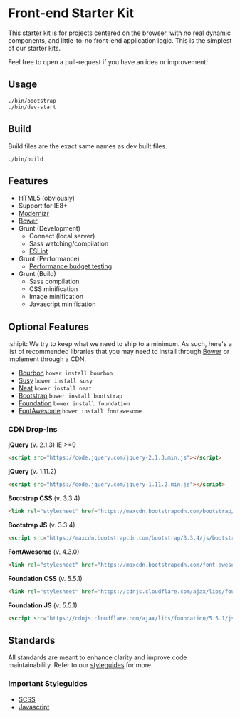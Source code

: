 # Front-end Starter Kit
This starter kit is for projects centered on the browser, with no real dynamic
components, and little-to-no front-end application logic. This is the simplest
of our starter kits.

Feel free to open a pull-request if you have an idea or improvement!

## Usage
```
./bin/bootstrap
./bin/dev-start
```

## Build
Build files are the exact same names as dev built files.
```
./bin/build
```

## Features
- HTML5 (obviously)
- Support for IE8+
- [Modernizr](https://cdnjs.cloudflare.com/ajax/libs/modernizr/2.8.3/modernizr.js)
- [Bower](http://bower.io)
- Grunt (Development)
  - Connect (local server)
  - Sass watching/compilation
  - [ESLint](http://eslint.org/)
- Grunt (Performance)
  - [Performance budget testing](https://github.com/tkadlec/grunt-perfbudget)
- Grunt (Build)
  - Sass compilation
  - CSS minification
  - Image minification
  - Javascript minification

## Optional Features
:shipit: We try to keep what we need to ship to a minimum. As such, here's a
list of recommended libraries that you may need to install through
[Bower](http://bower.io) or implement through a CDN.

- [Bourbon](http://bourbon.io/) `bower install bourbon`
- [Susy](http://susy.oddbird.net/) `bower install susy`
- [Neat](http://neat.bourbon.io/) `bower install neat`
- [Bootstrap](http://getbootstrap.com/getting-started/) `bower install bootstrap`
- [Foundation](http://foundation.zurb.com/) `bower install foundation`
- [FontAwesome](http://fortawesome.github.io/Font-Awesome/icons/) `bower install fontawesome`

### CDN Drop-Ins
**jQuery** (v. 2.1.3) IE >=9
```html
<script src="https://code.jquery.com/jquery-2.1.3.min.js"></script>
```
**jQuery** (v. 1.11.2)
```html
<script src="https://code.jquery.com/jquery-1.11.2.min.js"></script>
```
**Bootstrap CSS** (v. 3.3.4)
```html
<link rel="stylesheet" href="https://maxcdn.bootstrapcdn.com/bootstrap/3.3.4/css/bootstrap.min.css">
```
**Bootstrap JS** (v. 3.3.4)
```html
<script src="https://maxcdn.bootstrapcdn.com/bootstrap/3.3.4/js/bootstrap.min.js"></script>
```
**FontAwesome** (v. 4.3.0)
```html
<link rel="stylesheet" href="https://maxcdn.bootstrapcdn.com/font-awesome/4.3.0/css/font-awesome.min.css">
```
**Foundation CSS** (v. 5.5.1)
```html
<link rel="stylesheet" href="https://cdnjs.cloudflare.com/ajax/libs/foundation/5.5.1/css/foundation.min.css">
```
**Foundation JS** (v. 5.5.1)
```html
<script src="https://cdnjs.cloudflare.com/ajax/libs/foundation/5.5.1/js/foundation.min.js"></script>
```

## Standards
All standards are meant to enhance clarity and improve code maintainability.
Refer to our [styleguides](https://github.com/sq1agency/guides/tree/master/style) for more.

### Important Styleguides
- [SCSS](https://github.com/sq1agency/guides/blob/master/style/Sass.md)
- [Javascript](https://github.com/sq1agency/guides/blob/master/style/Javascript.md)
